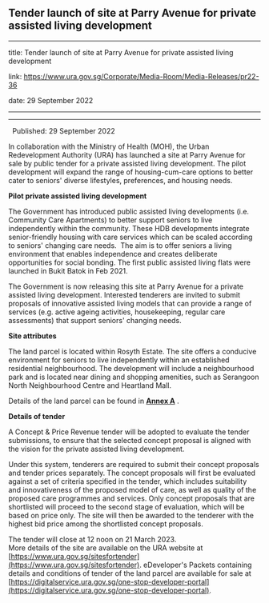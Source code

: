 ## Tender launch of site at Parry Avenue for private assisted living development
---
title: Tender launch of site at Parry Avenue for private assisted living development

link: https://www.ura.gov.sg/Corporate/Media-Room/Media-Releases/pr22-36

date: 29 September 2022

---

-----------------------------------------------------------------------------

  Published: 29 September 2022

In collaboration with the Ministry of Health (MOH), the Urban Redevelopment Authority (URA) has launched a site at Parry Avenue for sale by public tender for a private assisted living development. The pilot development will expand the range of housing-cum-care options to better cater to seniors' diverse lifestyles, preferences, and housing needs.  
  
**Pilot private assisted living development**   
  
The Government has introduced public assisted living developments (i.e. Community Care Apartments) to better support seniors to live independently within the community. These HDB developments integrate senior-friendly housing with care services which can be scaled according to seniors' changing care needs.  The aim is to offer seniors a living environment that enables independence and creates deliberate opportunities for social bonding. The first public assisted living flats were launched in Bukit Batok in Feb 2021.  
  
The Government is now releasing this site at Parry Avenue for a private assisted living development. Interested tenderers are invited to submit proposals of innovative assisted living models that can provide a range of services (e.g. active ageing activities, housekeeping, regular care assessments) that support seniors' changing needs.   
  
**Site attributes**  
  
The land parcel is located within Rosyth Estate. The site offers a conducive environment for seniors to live independently within an established residential neighbourhood. The development will include a neighbourhood park and is located near dining and shopping amenities, such as Serangoon North Neighbourhood Centre and Heartland Mall.   
  
Details of the land parcel can be found in **[Annex A](https://www.ura.gov.sg/-/media/Corporate/Media-Room/2022/Sep/pr22-36a.pdf)** .   
  
**Details of tender**   
  
A Concept & Price Revenue tender will be adopted to evaluate the tender submissions, to ensure that the selected concept proposal is aligned with the vision for the private assisted living development.   
  
Under this system, tenderers are required to submit their concept proposals and tender prices separately. The concept proposals will first be evaluated against a set of criteria specified in the tender, which includes suitability and innovativeness of the proposed model of care, as well as quality of the proposed care programmes and services. Only concept proposals that are shortlisted will proceed to the second stage of evaluation, which will be based on price only. The site will then be awarded to the tenderer with the highest bid price among the shortlisted concept proposals.  
  
The tender will close at 12 noon on 21 March 2023.   
[](https://www.ura.gov.sg/sitesfortender)More details of the site are available on the URA website at [https://www.ura.gov.sg/sitesfortender](https://www.ura.gov.sg/sitesfortender). eDeveloper's Packets containing details and conditions of tender of the land parcel are available for sale at [https://digitalservice.ura.gov.sg/one-stop-developer-portal](https://digitalservice.ura.gov.sg/one-stop-developer-portal).